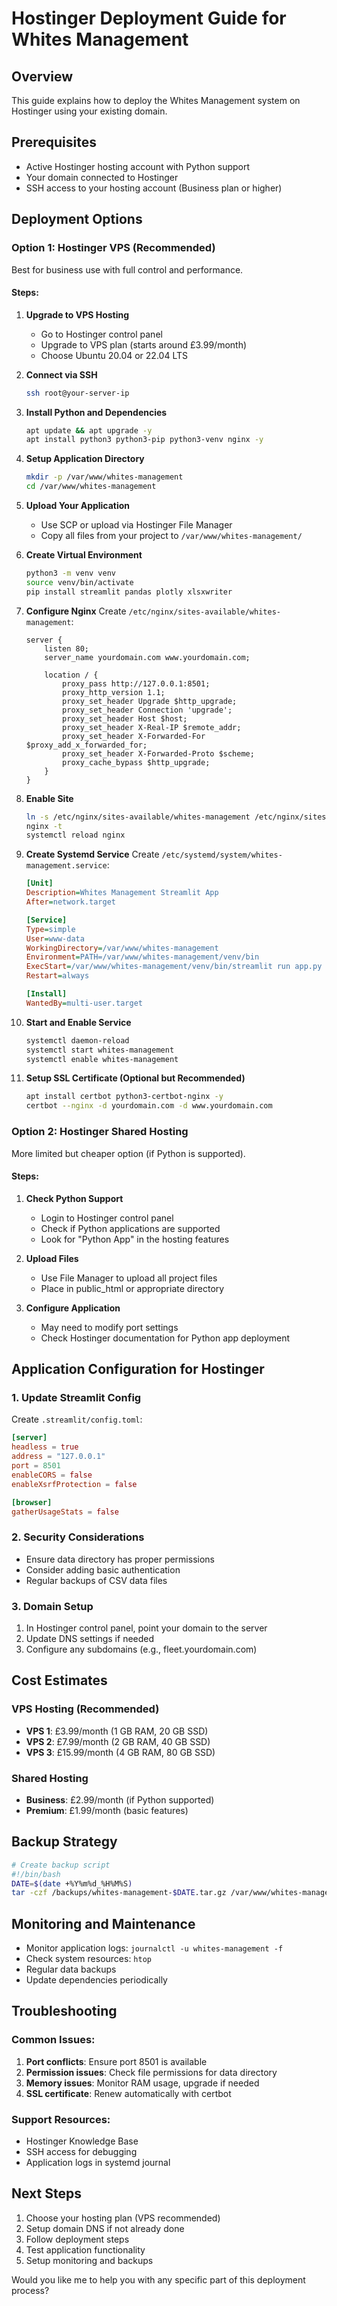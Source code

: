 # Hostinger Deployment Guide for Whites Management

## Overview
This guide explains how to deploy the Whites Management system on Hostinger using your existing domain.

## Prerequisites
- Active Hostinger hosting account with Python support
- Your domain connected to Hostinger
- SSH access to your hosting account (Business plan or higher)

## Deployment Options

### Option 1: Hostinger VPS (Recommended)
Best for business use with full control and performance.

#### Steps:
1. **Upgrade to VPS Hosting**
   - Go to Hostinger control panel
   - Upgrade to VPS plan (starts around £3.99/month)
   - Choose Ubuntu 20.04 or 22.04 LTS

2. **Connect via SSH**
   ```bash
   ssh root@your-server-ip
   ```

3. **Install Python and Dependencies**
   ```bash
   apt update && apt upgrade -y
   apt install python3 python3-pip python3-venv nginx -y
   ```

4. **Setup Application Directory**
   ```bash
   mkdir -p /var/www/whites-management
   cd /var/www/whites-management
   ```

5. **Upload Your Application**
   - Use SCP or upload via Hostinger File Manager
   - Copy all files from your project to `/var/www/whites-management/`

6. **Create Virtual Environment**
   ```bash
   python3 -m venv venv
   source venv/bin/activate
   pip install streamlit pandas plotly xlsxwriter
   ```

7. **Configure Nginx**
   Create `/etc/nginx/sites-available/whites-management`:
   ```nginx
   server {
       listen 80;
       server_name yourdomain.com www.yourdomain.com;
       
       location / {
           proxy_pass http://127.0.0.1:8501;
           proxy_http_version 1.1;
           proxy_set_header Upgrade $http_upgrade;
           proxy_set_header Connection 'upgrade';
           proxy_set_header Host $host;
           proxy_set_header X-Real-IP $remote_addr;
           proxy_set_header X-Forwarded-For $proxy_add_x_forwarded_for;
           proxy_set_header X-Forwarded-Proto $scheme;
           proxy_cache_bypass $http_upgrade;
       }
   }
   ```

8. **Enable Site**
   ```bash
   ln -s /etc/nginx/sites-available/whites-management /etc/nginx/sites-enabled/
   nginx -t
   systemctl reload nginx
   ```

9. **Create Systemd Service**
   Create `/etc/systemd/system/whites-management.service`:
   ```ini
   [Unit]
   Description=Whites Management Streamlit App
   After=network.target

   [Service]
   Type=simple
   User=www-data
   WorkingDirectory=/var/www/whites-management
   Environment=PATH=/var/www/whites-management/venv/bin
   ExecStart=/var/www/whites-management/venv/bin/streamlit run app.py --server.port 8501 --server.address 127.0.0.1
   Restart=always

   [Install]
   WantedBy=multi-user.target
   ```

10. **Start and Enable Service**
    ```bash
    systemctl daemon-reload
    systemctl start whites-management
    systemctl enable whites-management
    ```

11. **Setup SSL Certificate (Optional but Recommended)**
    ```bash
    apt install certbot python3-certbot-nginx -y
    certbot --nginx -d yourdomain.com -d www.yourdomain.com
    ```

### Option 2: Hostinger Shared Hosting
More limited but cheaper option (if Python is supported).

#### Steps:
1. **Check Python Support**
   - Login to Hostinger control panel
   - Check if Python applications are supported
   - Look for "Python App" in the hosting features

2. **Upload Files**
   - Use File Manager to upload all project files
   - Place in public_html or appropriate directory

3. **Configure Application**
   - May need to modify port settings
   - Check Hostinger documentation for Python app deployment

## Application Configuration for Hostinger

### 1. Update Streamlit Config
Create `.streamlit/config.toml`:
```toml
[server]
headless = true
address = "127.0.0.1"
port = 8501
enableCORS = false
enableXsrfProtection = false

[browser]
gatherUsageStats = false
```

### 2. Security Considerations
- Ensure data directory has proper permissions
- Consider adding basic authentication
- Regular backups of CSV data files

### 3. Domain Setup
1. In Hostinger control panel, point your domain to the server
2. Update DNS settings if needed
3. Configure any subdomains (e.g., fleet.yourdomain.com)

## Cost Estimates

### VPS Hosting (Recommended)
- **VPS 1**: £3.99/month (1 GB RAM, 20 GB SSD)
- **VPS 2**: £7.99/month (2 GB RAM, 40 GB SSD)
- **VPS 3**: £15.99/month (4 GB RAM, 80 GB SSD)

### Shared Hosting
- **Business**: £2.99/month (if Python supported)
- **Premium**: £1.99/month (basic features)

## Backup Strategy
```bash
# Create backup script
#!/bin/bash
DATE=$(date +%Y%m%d_%H%M%S)
tar -czf /backups/whites-management-$DATE.tar.gz /var/www/whites-management/data/
```

## Monitoring and Maintenance
- Monitor application logs: `journalctl -u whites-management -f`
- Check system resources: `htop`
- Regular data backups
- Update dependencies periodically

## Troubleshooting

### Common Issues:
1. **Port conflicts**: Ensure port 8501 is available
2. **Permission issues**: Check file permissions for data directory
3. **Memory issues**: Monitor RAM usage, upgrade if needed
4. **SSL certificate**: Renew automatically with certbot

### Support Resources:
- Hostinger Knowledge Base
- SSH access for debugging
- Application logs in systemd journal

## Next Steps
1. Choose your hosting plan (VPS recommended)
2. Setup domain DNS if not already done
3. Follow deployment steps
4. Test application functionality
5. Setup monitoring and backups

Would you like me to help you with any specific part of this deployment process?